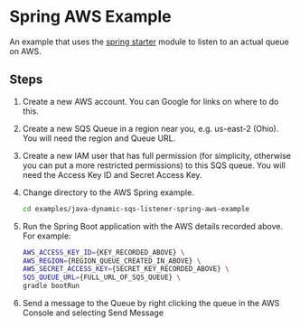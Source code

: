 # Spring AWS Example

An example that uses the [spring starter](../../spring/spring-starter) module to listen to an actual queue on AWS.

## Steps

1. Create a new AWS account. You can Google for links on where to do this.
1. Create a new SQS Queue in a region near you, e.g. us-east-2 (Ohio). You will need the region and Queue URL.
1. Create a new IAM user that has full permission (for simplicity, otherwise you can put a more restricted permissions) to this SQS queue. You will
need the Access Key ID and Secret Access Key.
1. Change directory to the AWS Spring example.

    ```bash
    cd examples/java-dynamic-sqs-listener-spring-aws-example
    ```

1. Run the Spring Boot application with the AWS details recorded above. For example:

    ```bash
    AWS_ACCESS_KEY_ID={KEY_RECORDED_ABOVE} \
    AWS_REGION={REGION_QUEUE_CREATED_IN_ABOVE} \
    AWS_SECRET_ACCESS_KEY={SECRET_KEY_RECORDED_ABOVE} \
    SQS_QUEUE_URL={FULL_URL_OF_SQS_QUEUE} \
    gradle bootRun
    ```

1. Send a message to the Queue by right clicking the queue in the AWS Console and selecting Send Message
